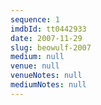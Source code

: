 ```yaml
---
sequence: 1
imdbId: tt0442933
date: 2007-11-29
slug: beowulf-2007
medium: null
venue: null
venueNotes: null
mediumNotes: null
---
```


